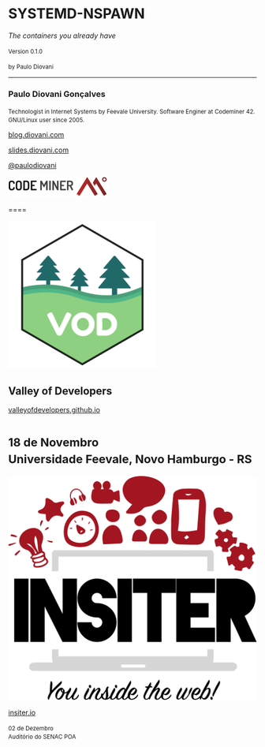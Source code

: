 # SYSTEMD-NSPAWN

_The containers you already have_

<small>Version 0.1.0</small>

<small>by Paulo Diovani</small>

----
<!-- .slide: class="half-slide" data-background="url(img/paulodiovani.jpg)" data-background-size="contain" data-background-repeat="no-repeat" data-background-position="right" -->

### <i class="fa fa-user"></i> Paulo Diovani Gonçalves

<small>Technologist in Internet Systems by Feevale University.
Software Enginer at Codeminer 42.
GNU/Linux user since 2005.</small>

[blog.diovani.com][blog]

[slides.diovani.com][slides]

[@paulodiovani][twitter]

[![codeminer42][code-logo]][code-site] <!-- .element: class="no-border no-background" -->

[blog]: http://blog.diovani.com
[slides]: http://slides.diovani.com
[twitter]: http://twitter.com/paulodiovani
[code-logo]: img/codeminer42.png
[code-site]: http://codeminer42.com/

====
<!-- .slide: data-background="linear-gradient(rgba(255, 255, 255, 0.6), rgba(255, 255, 255, 0.6)), url(img/vod-meetup.jpg)" data-background-size="cover" -->

![vod](img/vod.png) <!-- .element: class="no-border no-background" -->
##  Valley of Developers

[valleyofdevelopers.github.io](https://valleyofdevelopers.github.io/)

<small>18 de Novembro<br>
Universidade Feevale, Novo Hamburgo - RS</small>
====

![insiter](img/insiter.svg) <!-- .element: style="width: 50%" class="no-border" -->

[insiter.io](http://insiter.io/)

<small>02 de Dezembro<br>
Auditório do SENAC POA</small>
